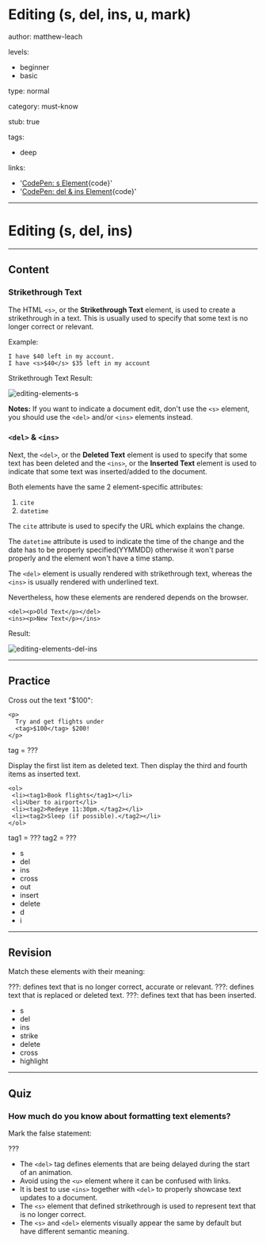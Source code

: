 # Editing (s, del, ins, u, mark)
author: matthew-leach

levels:
  - beginner
  - basic

type: normal

category: must-know

stub: true

tags:
  - deep
  
links:
  - '[CodePen: s Element](https://codepen.io/enkidevs/pen/LBxVxz){code}'
  - '[CodePen: del & ins Element](https://codepen.io/enkidevs/pen/ejgNyd){code}'

---
# Editing (s, del, ins)
---
## Content

### Strikethrough Text

The HTML `<s>`,  or the **Strikethrough Text** element, is used to create a strikethrough in a text. This is usually used to specify that some text is no longer correct or relevant.

Example:
```
I have $40 left in my account.
I have <s>$40</s> $35 left in my account
```
Strikethrough Text Result:

![editing-elements-s](%3Csvg%20xmlns%3D%22http%3A%2F%2Fwww.w3.org%2F2000%2Fsvg%22%20width%3D%22320%22%20height%3D%2288%22%3E%3Cg%20fill%3D%22none%22%20fill-rule%3D%22evenodd%22%3E%3Crect%20width%3D%22320%22%20height%3D%2288%22%20fill%3D%22%23FFF%22%20rx%3D%229%22%2F%3E%3Ctext%20fill%3D%22%23000%22%20font-family%3D%22Roboto-Regular%2C%20Roboto%22%20font-size%3D%2216%22%3E%3Ctspan%20x%3D%2220%22%20y%3D%2234%22%3EI%20have%20%2440%20left%20in%20my%20account.%3C%2Ftspan%3E%3C%2Ftext%3E%3Ctext%20fill%3D%22%23000%22%20font-family%3D%22Roboto-Regular%2C%20Roboto%22%20font-size%3D%2216%22%3E%3Ctspan%20x%3D%2220%22%20y%3D%2264%22%3EI%20have%20%2440%20%2435%20left%20in%20my%20account.%3C%2Ftspan%3E%3C%2Ftext%3E%3Cpath%20stroke%3D%22%23000%22%20stroke-linecap%3D%22square%22%20d%3D%22M66.5%2059.5h26%22%2F%3E%3C%2Fg%3E%3C%2Fsvg%3E)

<!--[View CodePen](https://codepen.io/enkidevs/pen/LBxVxz)-->

**Notes:** If you want to indicate a document edit, don't use the `<s>` element, you should use the `<del>` and/or `<ins>` elements instead.

### `<del>` & `<ins>`

Next, the `<del>`, or the **Deleted Text** element is used to specify that some text has been deleted and the `<ins>`, or the **Inserted Text** element is used to indicate that some text was inserted/added to the document.

Both elements have the same 2 element-specific attributes:
  1. `cite`
  2. `datetime`
  
The `cite` attribute is used to specify the URL which explains the change. 

The `datetime` attribute is used to indicate the time of the change and the date has to be properly specified(YYMMDD) otherwise it won't parse properly and the element won't have a time stamp.

The `<del>` element is usually rendered with strikethrough text, whereas the `<ins>` is usually rendered with underlined text. 

Nevertheless, how these elements are rendered depends on the browser.

```
<del><p>Old Text</p></del>
<ins><p>New Text</p></ins>
```
Result:

![editing-elements-del-ins](%3Csvg%20xmlns%3D%22http%3A%2F%2Fwww.w3.org%2F2000%2Fsvg%22%20width%3D%22320%22%20height%3D%2288%22%3E%3Cg%20fill%3D%22none%22%20fill-rule%3D%22evenodd%22%3E%3Crect%20width%3D%22320%22%20height%3D%2288%22%20fill%3D%22%23FFF%22%20rx%3D%229%22%2F%3E%3Ctext%20fill%3D%22%23000%22%20font-family%3D%22Roboto-Regular%2C%20Roboto%22%20font-size%3D%2216%22%3E%3Ctspan%20x%3D%2220%22%20y%3D%2234%22%3EOld%20Text%3C%2Ftspan%3E%3C%2Ftext%3E%3Ctext%20fill%3D%22%23000%22%20font-family%3D%22Roboto-Regular%2C%20Roboto%22%20font-size%3D%2216%22%3E%3Ctspan%20x%3D%2220%22%20y%3D%2264%22%3ENew%20Text%3C%2Ftspan%3E%3C%2Ftext%3E%3Cpath%20stroke%3D%22%23000%22%20stroke-linecap%3D%22square%22%20d%3D%22M20.5%2029.5h58M21%2067h65%22%2F%3E%3C%2Fg%3E%3C%2Fsvg%3E)

<!--[View CodePen](https://codepen.io/enkidevs/pen/ejgNyd)-->

---
## Practice

Cross out the text "$100": 

```
<p>
  Try and get flights under
  <tag>$100</tag> $200!
</p>
```

tag = ???

Display the first list item as deleted text.
Then display the third and fourth items as inserted text.

```
<ol>
 <li><tag1>Book flights</tag1></li>
 <li>Uber to airport</li>
 <li><tag2>Redeye 11:30pm.</tag2></li>
 <li><tag2>Sleep (if possible).</tag2></li>
</ol>
```

tag1 = ???
tag2 = ???

* s
* del
* ins
* cross
* out
* insert
* delete
* d
* i

---
## Revision

Match these elements with their meaning: 

???: defines text that is no longer correct, accurate or relevant.
???: defines text that is replaced or deleted text.
???: defines text that has been inserted.

* s
* del
* ins
* strike
* delete
* cross
* highlight

---
## Quiz

### How much do you know about formatting text elements?

Mark the false statement: 

???

* The `<del>` tag defines elements that are being delayed during the start of an animation.
* Avoid using the `<u>` element where it can be confused with links. 
* It is best to use `<ins>` together with `<del>` to properly showcase text updates to a document. 
* The `<s>` element that defined strikethrough is used to represent text that is no longer correct. 
*  The `<s>` and `<del>` elements visually appear the same by default but have different semantic meaning. 


